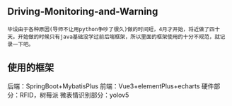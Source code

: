 ## Driving-Monitoring-and-Warning
```
毕设由于各种原因(导师不让用python争吵了很久)做的时间短，4月才开始，将近做了四十天。开始做的时候只有java基础没学过前后端框架，所以里面的框架使用的十分不规范，就记录一下吧。
```
## 使用的框架
后端：SpringBoot+MybatisPlus
前端：Vue3+elementPlus+echarts
硬件部分：RFID，树莓派
微表情识别部分：yolov5
